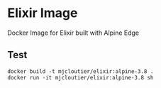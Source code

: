 # Elixir Image

Docker Image for Elixir built with Alpine Edge

## Test

```
docker build -t mjcloutier/elixir:alpine-3.8 .
docker run -it mjcloutier/elixir:alpine-3.8 sh
```

